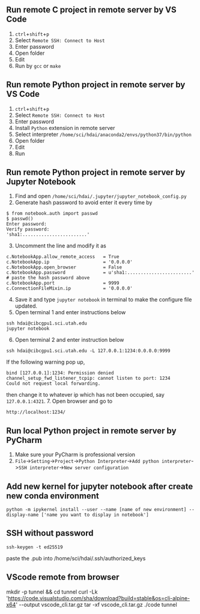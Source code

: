 ## Run remote C project in remote server by VS Code
1. `ctrl`+`shift`+`p`
2. Select `Remote SSH: Connect to Host`
3. Enter password
4. Open folder
5. Edit
6. Run by `gcc` or `make`

## Run remote Python project in remote server by VS Code
1. `ctrl`+`shift`+`p`
2. Select `Remote SSH: Connect to Host`
3. Enter password
4. Install `Python` extension in remote server
5. Select interpreter `/home/sci/hdai/anaconda2/envs/python37/bin/python`
6. Open folder
7. Edit
8. Run

## Run remote Python project in remote server by Jupyter Notebook
1. Find and open `/home/sci/hdai/.jupyter/jupyter_notebook_config.py`
2. Generate hash password to avoid enter it every time by
```
$ from notebook.auth import passwd
$ passwd()
Enter password:
Verify password:
'sha1:........................'
```
3. Uncomment the line and modify it as
```
c.NotebookApp.allow_remote_access   = True
c.NotebookApp.ip                    = '0.0.0.0'
c.NotebookApp.open_browser          = False
c.NotebookApp.password              = u'sha1:........................' # paste the hash password above
c.NotebookApp.port                  = 9999
c.ConnectionFileMixin.ip            = '0.0.0.0'
```
4. Save it and type `jupyter notebook` in terminal to make the configure file updated.
5. Open terminal 1 and enter instructions below
```
ssh hdai@cibcgpu1.sci.utah.edu
jupyter notebook
```
6. Open terminal 2 and enter instruction below
```
ssh hdai@cibcgpu1.sci.utah.edu -L 127.0.0.1:1234:0.0.0.0:9999
```
If the following warning pop up,
```
bind [127.0.0.1]:1234: Permission denied
channel_setup_fwd_listener_tcpip: cannot listen to port: 1234
Could not request local forwarding.
```
then change it to whatever ip which has not been occupied, say `127.0.0.1:4321`.
7. Open browser and go to
```
http://localhost:1234/
```


## Run local Python project in remote server by PyCharm
1. Make sure your PyCharm is professional version
2. `File`->`Setting`->`Project`->`Python Interpreter`->`Add python interpreter`->`SSH interpreter`->`New server configuration`


## Add new kernel for jupyter notebook after create new conda environment
```
python -m ipykernel install --user --name [name of new environment] --display-name ['name you want to display in notebook']
```

## SSH without password
```
ssh-keygen -t ed25519
```
paste the .pub into /home/sci/hdai/.ssh/authorized_keys

## VScode remote from browser

mkdir -p tunnel && cd tunnel
curl -Lk 'https://code.visualstudio.com/sha/download?build=stable&os=cli-alpine-x64' --output vscode_cli.tar.gz
tar -xf vscode_cli.tar.gz
./code tunnel